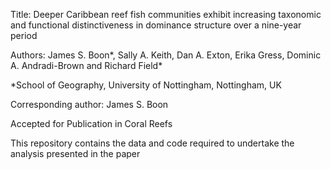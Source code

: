 Title: Deeper Caribbean reef fish communities exhibit increasing taxonomic and functional distinctiveness in dominance structure over a nine-year period

Authors: James S. Boon*, Sally A. Keith, Dan A. Exton, Erika Gress, Dominic A. Andradi-Brown and Richard Field*

*School of Geography, University of Nottingham, Nottingham, UK

Corresponding author: James S. Boon

Accepted for Publication in Coral Reefs

This repository contains the data and code required to undertake the analysis presented in the paper
